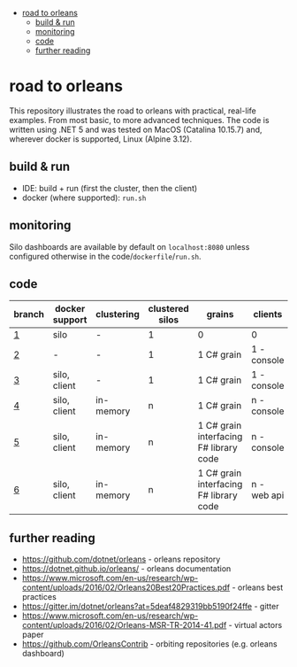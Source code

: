 - [road to orleans](#road-to-orleans)
  - [build & run](#build--run)
  - [monitoring](#monitoring)
  - [code](#code)
  - [further reading](#further-reading)

# road to orleans

This repository illustrates the road to orleans with practical, real-life examples. From most basic, to more advanced techniques. The code is written using .NET 5 and was tested on MacOS (Catalina 10.15.7) and, wherever docker is supported, Linux (Alpine 3.12).

## build & run

* IDE: build + run (first the cluster, then the client)
* docker (where supported): `run.sh`

## monitoring

Silo dashboards are available by default on `localhost:8080` unless configured otherwise in the code/`dockerfile`/`run.sh`.

## code

| branch | docker support | clustering | clustered silos | grains | clients |
| --- | --- | --- | --- | --- | --- |
| [1](../solution1/1/readme.md) | silo | - | 1 | 0 | 0 |
| [2](../solution2/readme.md) | - | - | 1 | 1 C# grain | 1 - console |
| [3](../solution3/readme.md) | silo, client | - | 1 | 1 C# grain | 1 - console |
| [4](../solution4/readme.md) | silo, client | in-memory | n | 1 C# grain | n - console |
| [5](../solution5/readme.md) | silo, client | in-memory | n | 1 C# grain interfacing F# library code | n - console |
| [6](../solution6/readme.md) | silo, client | in-memory | n | 1 C# grain interfacing F# library code | n - web api |

## further reading

* https://github.com/dotnet/orleans - orleans repository
* https://dotnet.github.io/orleans/ - orleans documentation
* https://www.microsoft.com/en-us/research/wp-content/uploads/2016/02/Orleans20Best20Practices.pdf - orleans best practices
* https://gitter.im/dotnet/orleans?at=5deaf4829319bb5190f24ffe - gitter
* https://www.microsoft.com/en-us/research/wp-content/uploads/2016/02/Orleans-MSR-TR-2014-41.pdf - virtual actors paper
* https://github.com/OrleansContrib - orbiting repositories (e.g. orleans dashboard)